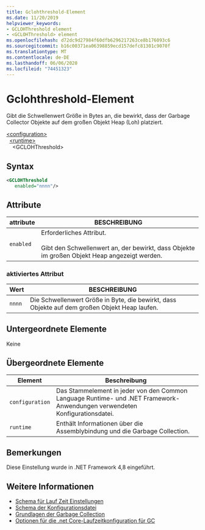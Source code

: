 ```yaml
---
title: Gclohthreshold-Element
ms.date: 11/20/2019
helpviewer_keywords:
- GCLOHThreshold element
- <GCLOHThreshold> element
ms.openlocfilehash: d72dc9d27984f60dfb6296217263ce8b176093c6
ms.sourcegitcommit: b16c00371ea06398859ecd157defc81301c9070f
ms.translationtype: MT
ms.contentlocale: de-DE
ms.lasthandoff: 06/06/2020
ms.locfileid: "74451323"
---
```

# <a name="gclohthreshold-element"></a>Gclohthreshold-Element

Gibt die Schwellenwert Größe in Bytes an, die bewirkt, dass der Garbage Collector Objekte auf dem großen Objekt Heap (Loh) platziert.

[\<configuration>](../configuration-element.md)\
&nbsp;&nbsp;[\<runtime>](runtime-element.md)\
&nbsp;&nbsp;&nbsp;&nbsp;\<GCLOHThreshold>

## <a name="syntax"></a>Syntax

```xml
<GCLOHThreshold
   enabled="nnnn"/>
```

## <a name="attributes"></a>Attribute

|attribute|BESCHREIBUNG|
|---------------|-----------------|
|`enabled`|Erforderliches Attribut.<br /><br />Gibt den Schwellenwert an, der bewirkt, dass Objekte im großen Objekt Heap angezeigt werden.|

### <a name="enabled-attribute"></a>aktiviertes Attribut

|Wert|BESCHREIBUNG|
|-----------|-----------------|
|`nnnn`|Die Schwellenwert Größe in Byte, die bewirkt, dass Objekte auf dem großen Objekt Heap laufen.|

## <a name="child-elements"></a>Untergeordnete Elemente

Keine

## <a name="parent-elements"></a>Übergeordnete Elemente

|Element|Beschreibung|
|-------------|-----------------|
|`configuration`|Das Stammelement in jeder von den Common Language Runtime- und .NET Framework-Anwendungen verwendeten Konfigurationsdatei.|
|`runtime`|Enthält Informationen über die Assemblybindung und die Garbage Collection.|

## <a name="remarks"></a>Bemerkungen

Diese Einstellung wurde in .NET Framework 4,8 eingeführt.

## <a name="see-also"></a>Weitere Informationen

- [Schema für Lauf Zeit Einstellungen](index.md)
- [Schema der Konfigurationsdatei](../index.md)
- [Grundlagen der Garbage Collection](../../../../standard/garbage-collection/fundamentals.md)
- [Optionen für die .net Core-Laufzeitkonfiguration für GC](../../../../core/run-time-config/garbage-collector.md)
